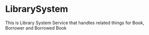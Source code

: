 # LibrarySystem
This is Library System Service that handles related things for Book, Borrower and Borrowed Book
